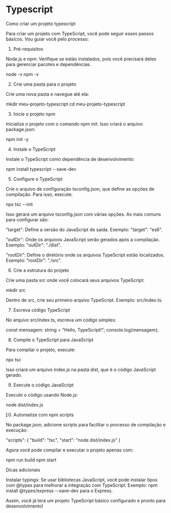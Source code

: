 # Typescript
Como criar um projeto typescript

Para criar um projeto com TypeScript, você pode seguir esses passos básicos. Vou guiar você pelo processo:

1. Pré-requisitos

Node.js e npm: Verifique se estão instalados, pois você precisará deles para gerenciar pacotes e dependências.

node -v
npm -v


2. Crie uma pasta para o projeto

Crie uma nova pasta e navegue até ela:

mkdir meu-projeto-typescript
cd meu-projeto-typescript


3. Inicie o projeto npm

Inicialize o projeto com o comando npm init. Isso criará o arquivo package.json:

npm init -y


4. Instale o TypeScript

Instale o TypeScript como dependência de desenvolvimento:

npm install typescript --save-dev


5. Configure o TypeScript

Crie o arquivo de configuração tsconfig.json, que define as opções de compilação. Para isso, execute:

npx tsc --init

Isso gerará um arquivo tsconfig.json com várias opções. As mais comuns para configurar são:

"target": Define a versão do JavaScript de saída. Exemplo: "target": "es6".

"outDir": Onde os arquivos JavaScript serão gerados após a compilação. Exemplo: "outDir": "./dist".

"rootDir": Define o diretório onde os arquivos TypeScript estão localizados. Exemplo: "rootDir": "./src".



6. Crie a estrutura do projeto

Crie uma pasta src onde você colocará seus arquivos TypeScript:

mkdir src

Dentro de src, crie seu primeiro arquivo TypeScript. Exemplo: src/index.ts.


7. Escreva código TypeScript

No arquivo src/index.ts, escreva um código simples:

const mensagem: string = "Hello, TypeScript!";
console.log(mensagem);


8. Compile o TypeScript para JavaScript

Para compilar o projeto, execute:

npx tsc

Isso criará um arquivo index.js na pasta dist, que é o código JavaScript gerado.


9. Execute o código JavaScript

Execute o código usando Node.js:

node dist/index.js


10. Automatize com npm scripts

No package.json, adicione scripts para facilitar o processo de compilação e execução:

"scripts": {
  "build": "tsc",
  "start": "node dist/index.js"
}


Agora você pode compilar e executar o projeto apenas com:

npm run build
npm start

Dicas adicionais

Instalar typings: Se usar bibliotecas JavaScript, você pode instalar tipos com @types para melhorar a integração com TypeScript. Exemplo: npm install @types/express --save-dev para o Express.


Assim, você já terá um projeto TypeScript básico configurado e pronto para desenvolvimento!


